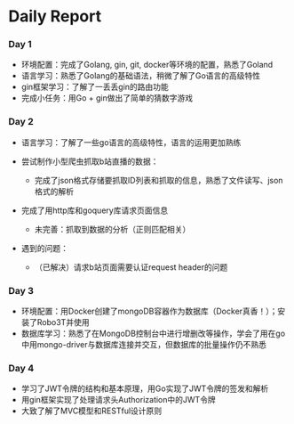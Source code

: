 # Daily Report

### Day 1

- 环境配置：完成了Golang, gin, git, docker等环境的配置，熟悉了Goland
- 语言学习：熟悉了Golang的基础语法，稍微了解了Go语言的高级特性
- gin框架学习：了解了一丢丢gin的路由功能
- 完成小任务：用Go + gin做出了简单的猜数字游戏

### Day 2

- 语言学习：了解了一些go语言的高级特性，语言的运用更加熟练
- 尝试制作小型爬虫抓取b站直播的数据：

  - 完成了json格式存储要抓取ID列表和抓取的信息，熟悉了文件读写、json格式的解析
- 完成了用http库和goquery库请求页面信息
  - 未完善：抓取到数据的分析（正则匹配相关）
- 遇到的问题：
  - （已解决）请求b站页面需要认证request header的问题

### Day 3

- 环境配置：用Docker创建了mongoDB容器作为数据库（Docker真香！）；安装了Robo3T并使用
- 数据库学习：熟悉了在MongoDB控制台中进行增删改等操作，学会了用在go中用mongo-driver与数据库连接并交互，但数据库的批量操作仍不熟悉

### Day 4

- 学习了JWT令牌的结构和基本原理，用Go实现了JWT令牌的签发和解析
- 用gin框架实现了处理请求头Authorization中的JWT令牌
- 大致了解了MVC模型和RESTful设计原则